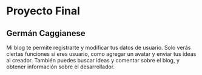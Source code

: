 # Proyecto Final
## Germán Caggianese

Mi blog te permite registrarte y modificar tus datos de usuario. Solo verás ciertas funciones si eres usuario, como agregar un avatar y enviar tus ideas al creador. También puedes buscar ideas y comentar sobre el blog, y obtener información sobre el desarrollador.